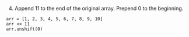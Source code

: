 4. Append 11 to the end of the original array. Prepend 0 to the beginning.

```
arr = [1, 2, 3, 4, 5, 6, 7, 8, 9, 10]
arr << 11
arr.unshift(0)
```
